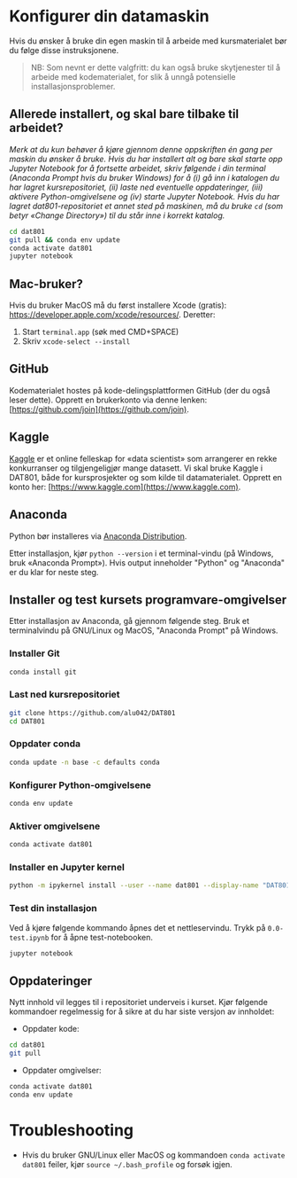 # Konfigurer din datamaskin

Hvis du ønsker å bruke din egen maskin til å arbeide med kursmaterialet bør du følge disse instruksjonene. 

> NB: Som nevnt er dette valgfritt: du kan også bruke skytjenester til å arbeide med kodematerialet, for slik å unngå potensielle installasjonsproblemer.


## Allerede installert, og skal bare tilbake til arbeidet?
_Merk at du kun behøver å kjøre gjennom denne oppskriften én gang per maskin du ønsker å bruke. Hvis du har installert alt og bare skal starte opp Jupyter Notebook for å fortsette arbeidet, skriv følgende i din terminal (Anaconda Prompt hvis du bruker Windows) for å (i) gå inn i katalogen du har lagret kursrepositoriet, (ii) laste ned eventuelle oppdateringer, (iii) aktivere Python-omgivelsene og (iv) starte Jupyter Notebook. Hvis du har lagret dat801-repositoriet et annet sted på maskinen, må du bruke `cd` (som betyr «Change Directory») til du står inne i korrekt katalog._
```bash
cd dat801 
git pull && conda env update
conda activate dat801
jupyter notebook
``` 

## Mac-bruker?
Hvis du bruker MacOS må du først installere Xcode (gratis): https://developer.apple.com/xcode/resources/. Deretter:
1. Start `terminal.app` (søk med CMD+SPACE)
2. Skriv `xcode-select --install`



## GitHub
Kodematerialet hostes på kode-delingsplattformen GitHub (der du også leser dette). Opprett en brukerkonto via denne lenken: [https://github.com/join](https://github.com/join). 

## Kaggle
[Kaggle](https://www.kaggle.com) er et online felleskap for «data scientist» som arrangerer en rekke konkurranser og tilgjengeligjør mange datasett. Vi skal bruke Kaggle i DAT801, både for kursprosjekter og som kilde til datamaterialet. Opprett en konto her: [https://www.kaggle.com](https://www.kaggle.com).

## Anaconda

Python bør installeres via [Anaconda Distribution](https://www.anaconda.com/products/individual#Downloads).

Etter installasjon, kjør `python --version` i et terminal-vindu (på Windows, bruk «Anaconda Prompt»). Hvis output inneholder "Python" og "Anaconda" er du klar for neste steg.


## Installer og test kursets programvare-omgivelser

Etter installasjon av Anaconda, gå gjennom følgende steg. Bruk et terminalvindu på GNU/Linux og MacOS, "Anaconda Prompt" på Windows. 

### Installer Git

```bash
conda install git
```

### Last ned kursrepositoriet

```bash
git clone https://github.com/alu042/DAT801
cd DAT801
```

### Oppdater conda
```bash
conda update -n base -c defaults conda
```

### Konfigurer Python-omgivelsene
```bash
conda env update
```

### Aktiver omgivelsene
```bash
conda activate dat801
```

### Installer en Jupyter kernel

```bash
python -m ipykernel install --user --name dat801 --display-name "DAT801"
```

### Test din installasjon
Ved å kjøre følgende kommando åpnes det et nettleservindu. Trykk på `0.0-test.ipynb` for å åpne test-notebooken.
```bash
jupyter notebook
```


## Oppdateringer

Nytt innhold vil legges til i repositoriet underveis i kurset. Kjør følgende kommandoer regelmessig for å sikre at du har siste versjon av innholdet:

* Oppdater kode: 
```bash
cd dat801
git pull
``` 

* Oppdater omgivelser:
```bash
conda activate dat801
conda env update
```


# Troubleshooting
* Hvis du bruker GNU/Linux eller MacOS og kommandoen `conda activate dat801` feiler, kjør `source ~/.bash_profile` og forsøk igjen.
